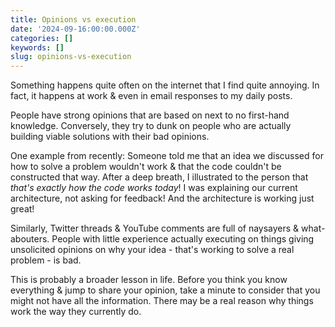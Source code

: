 ```yaml
---
title: Opinions vs execution
date: '2024-09-16:00:00.000Z'
categories: []
keywords: []
slug: opinions-vs-execution
---
```


Something happens quite often on the internet that I find quite annoying. In fact, it happens at work & even in email responses to my daily posts.

People have strong opinions that are based on next to no first-hand knowledge. Conversely, they try to dunk on people who are actually building viable solutions with their bad opinions.

One example from recently: Someone told me that an idea we discussed for how to solve a problem wouldn't work & that the code couldn't be constructed that way. After a deep breath, I illustrated to the person that _that's exactly how the code works today_! I was explaining our current architecture, not asking for feedback! And the architecture is working just great!

Similarly, Twitter threads & YouTube comments are full of naysayers & what-abouters. People with little experience actually executing on things giving unsolicited opinions on why your idea - that's working to solve a real problem - is bad.

This is probably a broader lesson in life. Before you think you know everything & jump to share your opinion, take a minute to consider that you might not have all the information. There may be a real reason why things work the way they currently do.
